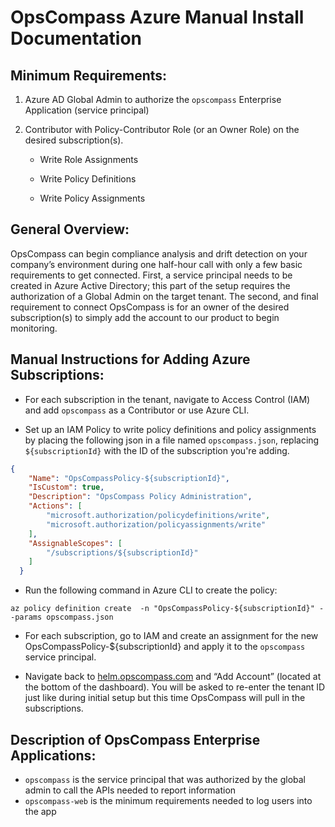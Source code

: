 # OpsCompass Azure Manual Install Documentation 

## Minimum Requirements: 

1. Azure AD Global Admin to authorize the `opscompass` Enterprise Application (service principal)  
1. Contributor with Policy-Contributor Role (or an Owner Role) on the desired subscription(s).

	* Write Role Assignments 
	
	* Write Policy Definitions 
	
	* Write Policy Assignments 

## General Overview:
OpsCompass can begin compliance analysis and drift detection on your company’s environment during one half-hour call with only a few basic requirements to get connected. First, a service principal needs to be created in Azure Active Directory; this part of the setup requires the authorization of a Global Admin on the target tenant. The second, and final requirement to connect OpsCompass is for an owner of the desired subscription(s) to simply add the account to our product to begin monitoring.

## Manual Instructions for Adding Azure Subscriptions: 
* For each subscription in the tenant, navigate to Access Control (IAM) and add `opscompass` as a Contributor or use Azure CLI.  
	
* Set up an IAM Policy to write policy definitions and policy assignments by placing the following json in a file named `opscompass.json`, replacing `${subscriptionId}` with the ID of the subscription you're adding.	

```JSON
{ 
    "Name": "OpsCompassPolicy-${subscriptionId}", 
    "IsCustom": true, 
    "Description": "OpsCompass Policy Administration", 
    "Actions": [ 
        "microsoft.authorization/policydefinitions/write", 
        "microsoft.authorization/policyassignments/write" 
    ], 
    "AssignableScopes": [ 
        "/subscriptions/${subscriptionId}" 
    ] 
  } 
```

* Run the following command in Azure CLI to create the policy: 
```CMD
az policy definition create  -n "OpsCompassPolicy-${subscriptionId}" --params opscompass.json
```

* For each subscription, go to IAM and create an assignment for the new OpsCompassPolicy-${subscriptionId} and apply it to the `opscompass` service principal.  

* Navigate back to [helm.opscompass.com](https://helm.opscompass.com) and “Add Account” (located at the bottom of the dashboard). You will be asked to re-enter the tenant ID just like during initial setup but this time OpsCompass will pull in the subscriptions. 

## Description of OpsCompass Enterprise Applications:
* `opscompass` is the service principal that was authorized by the global admin to call the APIs needed to report information
* `opscompass-web` is the minimum requirements needed to log users into the app
